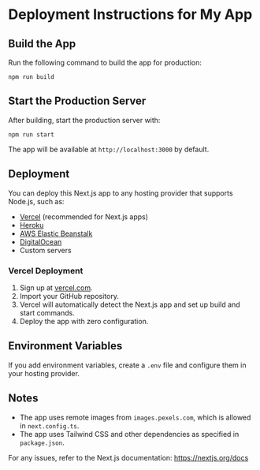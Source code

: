 # Deployment Instructions for My App

## Build the App

Run the following command to build the app for production:

```
npm run build
```

## Start the Production Server

After building, start the production server with:

```
npm run start
```

The app will be available at `http://localhost:3000` by default.

## Deployment

You can deploy this Next.js app to any hosting provider that supports Node.js, such as:

- [Vercel](https://vercel.com/) (recommended for Next.js apps)
- [Heroku](https://www.heroku.com/)
- [AWS Elastic Beanstalk](https://aws.amazon.com/elasticbeanstalk/)
- [DigitalOcean](https://www.digitalocean.com/)
- Custom servers

### Vercel Deployment

1. Sign up at [vercel.com](https://vercel.com/).
2. Import your GitHub repository.
3. Vercel will automatically detect the Next.js app and set up build and start commands.
4. Deploy the app with zero configuration.

## Environment Variables

If you add environment variables, create a `.env` file and configure them in your hosting provider.

## Notes

- The app uses remote images from `images.pexels.com`, which is allowed in `next.config.ts`.
- The app uses Tailwind CSS and other dependencies as specified in `package.json`.

For any issues, refer to the Next.js documentation: https://nextjs.org/docs
